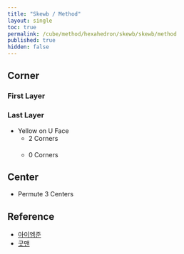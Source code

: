 ```yaml
---
title: "Skewb / Method"
layout: single
toc: true
permalink: /cube/method/hexahedron/skewb/skewb/method
published: true
hidden: false
---
```


<head>
  <base target="_blank">
  <style>
    .twisty-wrapper {
      margin        : 20px 0px;
    }
    twisty-player {
      visualization : "3D"
      background    : "checkered-transparent";
      hint-facelets : "floating";
      width         : 300px;
      height        : 200px;
    }
  </style>
  <script
    src   = "https://cdn.cubing.net/js/cubing/twisty"
    type  = "module"
    defer
  ></script>
</head>



## Corner

### First Layer

### Last Layer

- Yellow on U Face
  - 2 Corners
    <div class="twisty-wrapper">
      <twisty-player
        puzzle                    = "skewb"
        experimental-stickering   = "full"
        alg                       = "F' UL F UL' y F' UL F UL'"
        experimental-setup-alg    = "z2"
        experimental-setup-anchor = "end"
      ></twisty-player>
    </div>
  - 0 Corners
    <div class="twisty-wrapper">
      <twisty-player
        puzzle                    = "skewb"
        experimental-stickering   = "full"
        alg                       = "F' D F D' z F' D F D'"
        experimental-setup-alg    = "x F' D F D' z2 F' D F D' z2 y F' D F D' z2 F' D F D' z2 y' x2 F' D F D' z2 F' D F D' z2 x2 y F' D F D' z2 F' D F D' z2 y'"
        experimental-setup-anchor = "end"
      ></twisty-player>
    </div>



## Center

- Permute 3 Centers
  <div class="twisty-wrapper">
    <twisty-player
      puzzle                    = "skewb"
      experimental-stickering   = "full"
      alg                       = "F' D F D' z2 F' D F D' z2"
      experimental-setup-alg    = "F' D F D' z2 F' D F D' x2 z F' D F D' z2 F' D F D' z y F' D F D' z2 F' D F D' z y x2"
      experimental-setup-anchor = "end"
    ></twisty-player>
  </div>



## Reference

- [아이엠준](https://youtu.be/5R3sU-_bMAI)
- [굿맨](https://youtu.be/2a594D-GrVs)
